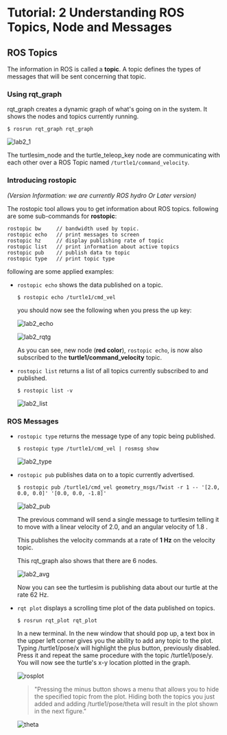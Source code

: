 # Tutorial: 2 Understanding ROS Topics, Node and Messages

## ROS Topics

The information in ROS is called a **topic**. A topic defines the types of messages that will be sent concerning that topic.

### **Using rqt_graph**

rqt_graph creates a dynamic graph of what's going on in the system. It shows the nodes and topics currently running.

```
$ rosrun rqt_graph rqt_graph
```

![lab2_1](./lab2_1.png)

The turtlesim_node and the turtle_teleop_key node are communicating with each other over a ROS Topic named `/turtle1/command_velocity`.

### **Introducing rostopic**

_(Version Information: we are currently ROS hydro Or Later version)_

The rostopic tool allows you to get information about ROS topics.
following are some sub-commands for **rostopic**:

```
rostopic bw     // bandwidth used by topic.
rostopic echo   // print messages to screen
rostopic hz     // display publishing rate of topic
rostopic list   // print information about active topics
rostopic pub    // publish data to topic
rostopic type   // print topic type
```

following are some applied examples:

-   `rostopic echo` shows the data published on a topic.

    ```
    $ rostopic echo /turtle1/cmd_vel
    ```

    you should now see the following when you press the up key:

    ![lab2_echo](./lab2_echo.png)

    ![lab2_rqtg](./lab2_rqtg.png)

    As you can see, new node (**red color**), `rostopic echo`, is now also subscribed to the **turtle1/command_velocity** topic.

-   `rostopic list` returns a list of all topics currently subscribed to and published.

    ```
    $ rostopic list -v
    ```

    ![lab2_list](./lab2_list.png)

### **ROS Messages**

-   `rostopic type` returns the message type of any topic being published.

    ```
    $ rostopic type /turtle1/cmd_vel | rosmsg show
    ```

    ![lab2_type](./lab2_type.png)

*   `rostopic pub` publishes data on to a topic currently advertised.

    ```
    $ rostopic pub /turtle1/cmd_vel geometry_msgs/Twist -r 1 -- '[2.0, 0.0, 0.0]' '[0.0, 0.0, -1.8]'
    ```

    ![lab2_pub](./lab2_pub.png)

    The previous command will send a single message to turtlesim telling it to move with a linear velocity of 2.0, and an angular velocity of 1.8 .

    This publishes the velocity commands at a rate of **1 Hz** on the velocity topic.

    This rqt_graph also shows that there are 6 nodes.

    ![lab2_avg](./lab2_avg.png)

    Now you can see the turtlesim is publishing data about our turtle at the rate 62 Hz.

*   `rqt plot` displays a scrolling time plot of the data published on topics.

    ```
    $ rosrun rqt_plot rqt_plot
    ```

    In a new terminal. In the new window that should pop up, a text box in the upper left corner gives you the ability to add any topic to the plot.
    Typing /turtle1/pose/x will highlight the plus button, previously disabled. Press it and repeat the same procedure with the topic /turtle1/pose/y. You will now see the turtle's x-y location plotted in the graph.

    ![rosplot](./lab2_plot.png)

    > "Pressing the minus button shows a menu that allows you to hide the specified topic from the plot. Hiding both the topics you just added and adding /turtle1/pose/theta will result in the plot shown in the next figure."

    ![theta](./lab2_theta.png)

<!-- For Page Break -->
<!-- <div style="page-break-after: always; visibility: hidden">
\pagebreak
</div> -->

